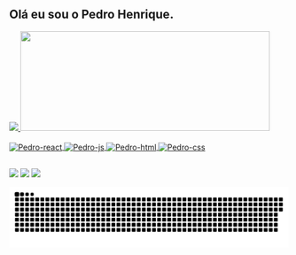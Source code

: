 ## Olá eu sou o Pedro Henrique.

 <div>
  <a href="https://github.com/Pedinn">
  <img height="180em" src="https://github-readme-stats.vercel.app/api?username=pedinn&show_icons=true&theme=gruvbox&include_all_commits=true&count_private=true"/>
  <img height="180em" width="450"  src="https://github-readme-stats.vercel.app/api/top-langs/?username=pedinn&layout=compact&langs_count=7&theme=dracula"/>
</div>
  <div style="display: inline_block"><br>
  <img align="center" alt="Pedro-react" height="30" width="40" src="https://cdn.jsdelivr.net/gh/devicons/devicon/icons/react/react-original.svg">
  <img align="center" alt="Pedro-js" height="30" width="40" src="https://cdn.jsdelivr.net/gh/devicons/devicon/icons/javascript/javascript-original.svg">
  <img align="center" alt="Pedro-html" height="30" width="40" src="https://cdn.jsdelivr.net/gh/devicons/devicon/icons/html5/html5-original.svg">
  <img align="center" alt="Pedro-css" height="30" width="40" src="https://cdn.jsdelivr.net/gh/devicons/devicon/icons/css3/css3-original.svg">

</div>
  
  ##
  
<div> 
	<a href="https://www.linkedin.com/in/pedro-henrique-52b4a11bb" target="_blank"><img src="https://img.shields.io/badge/-LinkedIn-%230077B5?style=for-the-badge&logo=linkedin&logoColor=white" target="_blank"></a>
   <a href = "mailto:pedrosilonliveira05@gmail.com"><img src="https://img.shields.io/badge/-Gmail-%23333?style=for-the-badge&logo=gmail&logoColor=white" target="_blank"></a>
   <a href="https://www.instagram.com/pedinn._/" target="_blank"><img src="https://img.shields.io/badge/-Instagram-%23E4405F?style=for-the-badge&logo=instagram&logoColor=white" target="_blank"></a>

 
  ![Snake animation](https://github.com/pedinn/pedinn/blob/output/github-contribution-grid-snake.svg)
 
</div>

